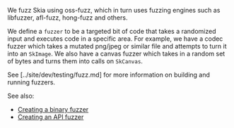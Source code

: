 We fuzz Skia using oss-fuzz, which in turn uses fuzzing engines such as libfuzzer, afl-fuzz,
hong-fuzz and others.

We define a `fuzzer` to be a targeted bit of code that takes a randomized input and executes code
in a specific area. For example, we have a codec fuzzer which takes a mutated png/jpeg or similar
file and attempts to turn it into an `SkImage`. We also have a canvas fuzzer which takes in a random
set of bytes and turns them into calls on `SkCanvas`.

See [../site/dev/testing/fuzz.md] for more information on building and running fuzzers.

See also:
  - [Creating a binary fuzzer](https://docs.google.com/document/d/1QDX0o8yDdmhbjoudNsXc66iuRXRF5XNNqGnzDzX7c2I/edit)
  - [Creating an API fuzzer](https://docs.google.com/document/d/1e3ikXO7SwoBsbsi1MF06vydXRlXvYalVORaiUuOXk2Y/edit)